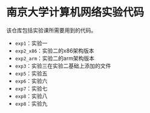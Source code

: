 # 南京大学计算机网络实验代码

该仓库包括实验课所需要用到的代码。

- `exp1`：实验一
- `exp2_x86`：实验二的x86架构版本
- `exp2_arm`：实验二的arm架构版本
- `exp3`：实验三在实验二基础上添加的文件
- `exp5`：实验五
- `exp6`：实验六
- `exp7`：实验七
- `exp8`：实验八
- `exp8`：实验九